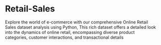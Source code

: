 # Retail-Sales
Explore the world of e-commerce with our comprehensive Online Retail Sales dataset analysis using Python, This rich dataset offers a detailed look into the dynamics of online retail, encompassing diverse product categories, customer interactions, and transactional details
